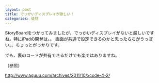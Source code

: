 ```yaml
---
layout: post
title: でっかいディスプレイが欲しい！
categories: 徒然
---
```


StoryBoardをつかってみましたが、でっかいディスプレイがないと厳しいですね。特にiPadの開発は。。
画面が共通で設定できるのかと思ったらちがうっぽい。。ちょっとがっかりです。

でも、裏のコードが共有できるだけでも楽ではありますね。

（参照）

<a href="http://www.aguuu.com/archives/2011/10/xcode-4-2/" target="_blank">http://www.aguuu.com/archives/2011/10/xcode-4-2/</a>

